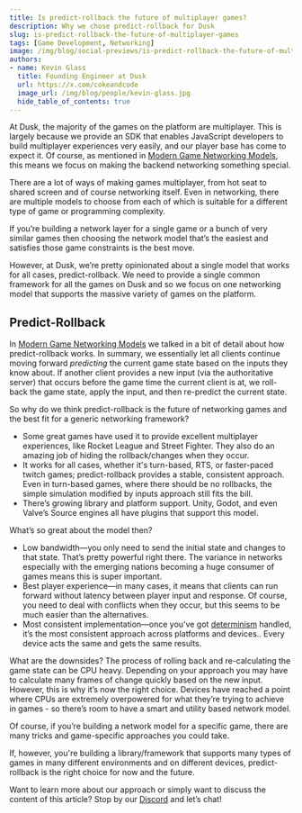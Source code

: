 ```yaml
---
title: Is predict-rollback the future of multiplayer games?
description: Why we chose predict-rollback for Dusk
slug: is-predict-rollback-the-future-of-multiplayer-games
tags: [Game Development, Networking]
image: /img/blog/social-previews/is-predict-rollback-the-future-of-multiplayer-games.png
authors:
- name: Kevin Glass 
  title: Founding Engineer at Dusk  
  url: https://x.com/cokeandcode
  image_url: /img/blog/people/kevin-glass.jpg
  hide_table_of_contents: true
---
```


<head>
  <title>Is predict-rollback the future of multiplayer games?</title>
  <meta property="og:title" content="Is predict-rollback the future of multiplayer games?"/>
</head>

At Dusk, the majority of the games on the platform are multiplayer. This is largely because we provide an SDK that enables JavaScript developers to build multiplayer experiences very easily, and our player base has come to expect it. Of course, as mentioned in [Modern Game Networking Models](https://developers.rune.ai/blog/modern-game-networking-models), this means we focus on making the backend networking something special.

There are a lot of ways of making games multiplayer, from hot seat to shared screen and of course networking itself. Even in networking, there are multiple models to choose from each of which is suitable for a different type of game or programming complexity. 

If you’re building a network layer for a single game or a bunch of very similar games then choosing the network model that’s the easiest and satisfies those game constraints is the best move.

However, at Dusk, we’re pretty opinionated about a single model that works for all cases, predict-rollback. We need to provide a single common framework for all the games on Dusk and so we focus on one networking model that supports the massive variety of games on the platform.

## Predict-Rollback
	
In [Modern Game Networking Models](https://developers.rune.ai/blog/modern-game-networking-models) we talked in a bit of detail about how predict-rollback works. In summary, we essentially let all clients continue moving forward *predicting* the current game state based on the inputs they know about. If another client provides a new input (via the authoritative server) that occurs before the game time the current client is at, we roll-back the game state, apply the input, and then re-predict the current state. 

So why do we think predict-rollback is the future of networking games and the best fit for a generic networking framework?

* Some great games have used it to provide excellent multiplayer experiences, like Rocket League and Street Fighter. They also do an amazing job of hiding the rollback/changes when they occur.
* It works for all cases, whether it's turn-based, RTS, or faster-paced twitch games; predict-rollback provides a stable, consistent approach. Even in turn-based games, where there should be no rollbacks, the simple simulation modified by inputs approach still fits the bill.
* There’s growing library and platform support. Unity, Godot, and even Valve’s Source engines all have plugins that support this model.

What’s so great about the model then?

* Low bandwidth—you only need to send the initial state and changes to that state. That’s pretty powerful right there. The variance in networks especially with the emerging nations becoming a huge consumer of games means this is super important.
* Best player experience—in many cases, it means that clients can run forward without latency between player input and response. Of course, you need to deal with conflicts when they occur, but this seems to be much easier than the alternatives.
* Most consistent implementation—once you’ve got [determinism](https://developers.rune.ai/blog/making-js-deterministic-for-fun-and-glory) handled, it’s the most consistent approach across platforms and devices.. Every device acts the same and gets the same results.

What are the downsides? The process of rolling back and re-calculating the game state can be CPU heavy. Depending on your approach you may have to calculate many frames of change quickly based on the new input. However, this is why it’s now the right choice. Devices have reached a point where CPUs are extremely overpowered for what they’re trying to achieve in games - so there’s room to have a smart and utility based network model.

Of course, if you’re building a network model for a specific game, there are many tricks and game-specific approaches you could take.

If, however, you're building a library/framework that supports many types of games in many different environments and on different devices, predict-rollback is the right choice for now and the future.

Want to learn more about our approach or simply want to discuss the content of this article? Stop by our [Discord](https://discord.gg/dusk-devs) and let’s chat!


